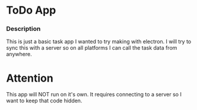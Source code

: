 # ToDo App


### Description
This is just a basic task app I wanted to try making with electron. I will try to sync this with a server so on all platforms I can call the task data from anywhere.

# Attention

This app will NOT run on it's own. It requires connecting to a server so I want to keep that code hidden.
